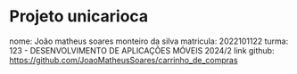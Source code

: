 # Projeto unicarioca  
nome:  João matheus soares monteiro da silva
matricula: 2022101122
turma: 123 - DESENVOLVIMENTO DE APLICAÇÕES MÓVEIS 2024/2
link github: https://github.com/JoaoMatheusSoares/carrinho_de_compras
